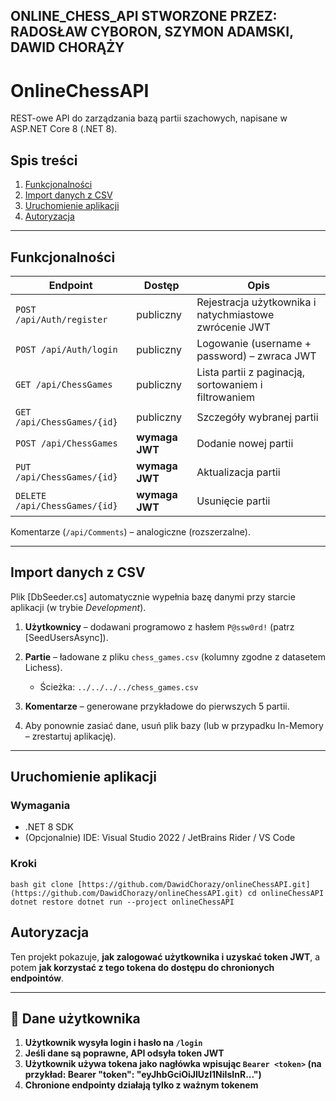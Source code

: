 ## ONLINE_CHESS_API STWORZONE PRZEZ: RADOSŁAW CYBORON, SZYMON ADAMSKI, DAWID CHORĄŻY 

# OnlineChessAPI

REST-owe API do zarządzania bazą partii szachowych, napisane w ASP.NET Core 8 (.NET 8).

## Spis treści
1. [Funkcjonalności](#funkcjonalności)
2. [Import danych z CSV](#import-danych-z-csv)
3. [Uruchomienie aplikacji](#uruchomienie-aplikacji)
4. [Autoryzacja](#autoryzacja)

---

## Funkcjonalności

| Endpoint | Dostęp | Opis |
|----------|--------|------|
| `POST /api/Auth/register` | publiczny | Rejestracja użytkownika i natychmiastowe zwrócenie JWT |
| `POST /api/Auth/login` | publiczny | Logowanie (username + password) – zwraca JWT |
| `GET /api/ChessGames` | publiczny | Lista partii z paginacją, sortowaniem i filtrowaniem |
| `GET /api/ChessGames/{id}` | publiczny | Szczegóły wybranej partii |
| `POST /api/ChessGames` | **wymaga JWT** | Dodanie nowej partii |
| `PUT /api/ChessGames/{id}` | **wymaga JWT** | Aktualizacja partii |
| `DELETE /api/ChessGames/{id}` | **wymaga JWT** | Usunięcie partii |

Komentarze (`/api/Comments`) – analogiczne (rozszerzalne).

---

## Import danych z CSV

Plik [DbSeeder.cs] automatycznie wypełnia bazę danymi przy starcie aplikacji (w trybie *Development*).

1. **Użytkownicy** – dodawani programowo z hasłem `P@ssw0rd!` (patrz [SeedUsersAsync]).  
2. **Partie** – ładowane z pliku `chess_games.csv` (kolumny zgodne z datasetem Lichess).  
   * Ścieżka:  `../../../../chess_games.csv`  

3. **Komentarze** – generowane przykładowe do pierwszych 5 partii.
4. Aby ponownie zasiać dane, usuń plik bazy (lub w przypadku In-Memory – zrestartuj aplikację).

---

## Uruchomienie aplikacji

### Wymagania
* .NET 8 SDK  
* (Opcjonalnie) IDE: Visual Studio 2022 / JetBrains Rider / VS Code
  
### Kroki

``bash
git clone [https://github.com/DawidChorazy/onlineChessAPI.git](https://github.com/DawidChorazy/onlineChessAPI.git)
cd onlineChessAPI
dotnet restore
dotnet run --project onlineChessAPI``

## Autoryzacja

Ten projekt pokazuje, **jak zalogować użytkownika i uzyskać token JWT**, a potem **jak korzystać z tego tokena do dostępu do chronionych endpointów**.

---

## 👤 Dane użytkownika
1. **Użytkownik wysyła login i hasło na `/login`**
2. **Jeśli dane są poprawne, API odsyła token JWT**
3. **Użytkownik używa tokena jako nagłówka wpisując `Bearer <token>` (na przykład: Bearer "token": "eyJhbGciOiJIUzI1NiIsInR...")**
4. **Chronione endpointy działają tylko z ważnym tokenem**
